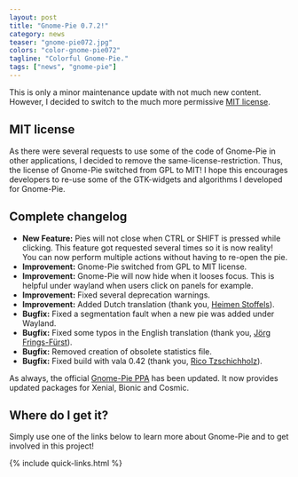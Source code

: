 ```yaml
---
layout: post
title: "Gnome-Pie 0.7.2!"
category: news
teaser: "gnome-pie072.jpg"
colors: "color-gnome-pie072"
tagline: "Colorful Gnome-Pie."
tags: ["news", "gnome-pie"]
---
```


This is only a minor maintenance update with not much new content. However, I decided to switch to the much more permissive [MIT license](https://github.com/schneegans/Gnome-Pie/blob/master/COPYING).

<!--more-->

## MIT license

As there were several requests to use some of the code of Gnome-Pie in other applications, I decided to remove the same-license-restriction. Thus, the license of Gnome-Pie switched from GPL to MIT! I hope this encourages developers to re-use some of the GTK-widgets and algorithms I developed for Gnome-Pie.

## Complete changelog

* **New Feature:** Pies will not close when CTRL or SHIFT is pressed while clicking. This feature got requested several times so it is now reality! You can now perform multiple actions without having to re-open the pie.
* **Improvement:** Gnome-Pie switched from GPL to MIT license.
* **Improvement:** Gnome-Pie will now hide when it looses focus. This is helpful under wayland when users click on panels for example.
* **Improvement:** Fixed several deprecation warnings.
* **Improvement:** Added Dutch translation (thank you, [Heimen Stoffels](https://github.com/Vistaus)).
* **Bugfix:** Fixed a segmentation fault when a new pie was added under Wayland.
* **Bugfix:** Fixed some typos in the English translation (thank you, [Jörg Frings-Fürst](https://github.com/JoergFF)).
* **Bugfix:** Removed creation of obsolete statistics file.
* **Bugfix:** Fixed build with vala 0.42 (thank you, [Rico Tzschichholz](https://github.com/ricotz)).


As always, the official [Gnome-Pie PPA](https://launchpad.net/~simonschneegans/+archive/ubuntu/testing) has been updated. It now provides updated packages for Xenial, Bionic and Cosmic.

## Where do I get it?

Simply use one of the links below to learn more about Gnome-Pie and to get involved in this project!

{% include quick-links.html %}
